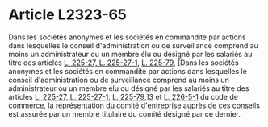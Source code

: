 # Article L2323-65

Dans les sociétés anonymes et les sociétés en commandite par actions dans lesquelles le conseil d'administration ou de surveillance comprend au moins un administrateur ou un membre élu ou désigné par les salariés au titre des articles [L. 225-27, L. 225-27-1][1], [L. 225-79][2], [Dans les sociétés anonymes et les sociétés en commandite par actions dans lesquelles le conseil d'administration ou de surveillance comprend au moins un administrateur ou un membre élu ou désigné par les salariés au titre des articles [L. 225-27, L. 225-27-1][1], [L. 225-79][2],][3] et [L. 226-5-1][4] du code de commerce, la représentation du comité d'entreprise auprès de ces conseils est assurée par un membre titulaire du comité désigné par ce dernier.

 [1]: /affichCodeArticle.do?cidTexte=LEGITEXT000005634379&idArticle=LEGIARTI000006223685&dateTexte=&categorieLien=cid
 [2]: /affichCodeArticle.do?cidTexte=LEGITEXT000005634379&idArticle=LEGIARTI000006224406&dateTexte=&categorieLien=cid
 [3]: /affichCodeArticle.do?cidTexte=LEGITEXT000005634379&idArticle=LEGIARTI000027550085&dateTexte=&categorieLien=cid
 [4]: /affichCodeArticle.do?cidTexte=LEGITEXT000005634379&idArticle=LEGIARTI000027550143&dateTexte=&categorieLien=cid